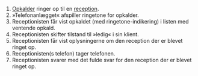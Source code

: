1. [Opkalder](Terminologi#opkalder) ringer op til en [reception](Terminologi#reception).
1. »Telefonanlægget« afspiller ringetone for opkalder.
1. Receptionisten får vist opkaldet (med ringetone-indikering) i listen med ventende opkald.
1. Receptionisten skifter tilstand til »ledig« i sin klient.
1. Receptionisten får vist oplysningerne om den reception der er blevet ringet op.
1. Receptionisten(s telefon) tager telefonen.
1. Receptionisten svarer med det fulde svar for den reception der er blevet ringet op.
